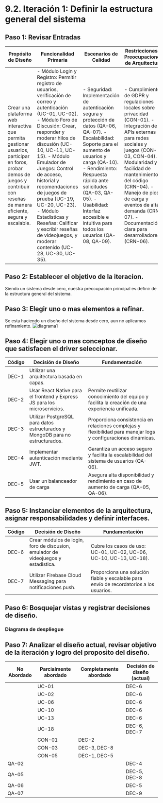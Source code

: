 # 9.2. Iteración 1: Definir la estructura general del sistema

## Paso 1: Revisar Entradas
| **Propósito de Diseño**     | **Funcionalidad Primaria**     | **Escenarios de Calidad**       | **Restricciones y Preocupaciones de Arquitectura**      |
|-----------------------------|--------------------------------|--------------------------------|--------------------------------------------------------|
| Crear una plataforma web interactiva que permita gestionar usuarios, participar en foros, probar demos de juegos y contribuir con reseñas de manera eficiente, segura y escalable. | - Módulo Login y Registro: Permitir registro de usuarios, verificación de correo y autenticación (UC-01, UC-02). - Módulo Foro de Discusión: Crear, responder y moderar hilos de discusión (UC-10, UC-11, UC-15). - Módulo Emulador de Juegos: Control de acceso, historial y recomendaciones de juegos de prueba (UC-19, UC-20, UC-23). - Módulo Estadísticas y Reseñas: Calificar y escribir reseñas de videojuegos, y moderar contenido (UC-28, UC-30, UC-35). | - Seguridad: Implementación de autenticación segura y protección de datos (QA-06, QA-07). - Escalabilidad: Soporte para el aumento de usuarios y carga (QA-10). - Rendimiento: Respuesta rápida ante solicitudes (QA-03, QA-05). - Usabilidad: Interfaz accesible e intuitiva para todos los usuarios (QA-08, QA-09). | - Cumplimiento de GDPR y regulaciones locales sobre privacidad (CON-01). - Integración de APIs externas para redes sociales y juegos (CON-03, CON-04). - Modularidad y facilidad de mantenimiento del código (CRN-04). - Manejo de picos de carga y eventos de alta demanda (CRN-07). - Documentación clara para desarrolladores (CRN-06). |

## Paso 2: Establecer el objetivo de la iteracion.

Siendo un sistema desde cero, nuestra preocupación principal es definir de la estructura general del sistema.

## Paso 3: Elegir uno o mas elementos a refinar.

Se esta haciendo un diseño del sistema desde cero, aun no aplicamos refinamiento.
![diagrama1](https://github.com/user-attachments/assets/fde5ed6b-df52-4810-b170-638fda6c9d50)


## Paso 4: Elegir uno o mas conceptos de diseño que satisfacen el driver seleccionar.
| **Código** | **Decisión de Diseño**                                      | **Fundamentación**                                                                                     |
|------------|-------------------------------------------------------------|--------------------------------------------------------------------------------------------------------|
| DEC-1	     | Utilizar una arquitectura basada en capas. |  |
| DEC-2	     | Usar React Native para el frontend y Express JS para los microservicios.	| Permite reutilizar conocimiento del equipo y facilita la creación de una experiencia unificada. |
| DEC-3	     | Utilizar PostgreSQL para datos estructurados y MongoDB para no estructurados. |	Proporciona consistencia en relaciones complejas y flexibilidad para manejar logs y configuraciones dinámicas. |
| DEC-4	     | Implementar autenticación mediante JWT.	| Garantiza un acceso seguro y facilita la escalabilidad del sistema de usuarios (QA-06). |
| DEC-5	     | Usar un balanceador de carga | Asegura alta disponibilidad y rendimiento en caso de aumento de carga (QA-05, QA-06). |

## Paso 5: Instanciar elementos de la arquitectura, asignar responsabilidades y definir interfaces.
| **Código** | **Decisión de Diseño**                                      | **Fundamentación**                                                                                     |
|------------|-------------------------------------------------------------|--------------------------------------------------------------------------------------------------------|
| DEC-6	     | Crear módulos de login, foro de discusion, emulador de videojuegos y estadistica. | Cubre los casos de uso: UC-01, UC-02, UC-06, UC-10, UC-13, UC-18). |
| DEC-7	     | Utilizar Firebase Cloud Messaging para notificaciones push. |	Proporciona una solución fiable y escalable para envío de recordatorios a los usuarios. |


## Paso 6: Bosquejar vistas y registrar decisiones de diseño.

### Diagrama de despliegue
## Paso 7: Analizar el diseño actual, revisar objetivo de la iteración y logro del proposito del diseño.
| **No Abordado** | **Parcialmente abordado** | **Completamente abordado** | **Decisión de diseño (actual)** |
|-----------------|---------------------------|----------------------------|---------------------------------|
| |	UC-01 | |	DEC-6 |
| |	UC-02	| |	DEC-6 |
|	| UC-06	| |	DEC-6 |
|	| UC-10	|	| DEC-6 |
|	| UC-13	|	| DEC-6 |
|	| UC-18	|	| DEC-6, DEC-7 |
|	| CON-01 |	DEC-2 |
|	| CON-03 |	DEC-3, DEC-8 |
|	| CON-05 |	DEC-1, DEC-5 |
| QA-02 | | | DEC-4 |
| QA-05 | | |	DEC-5, DEC-8
| QA-06	|	|	| DEC-5 |
| QA-07	|	|	| DEC-9 |
